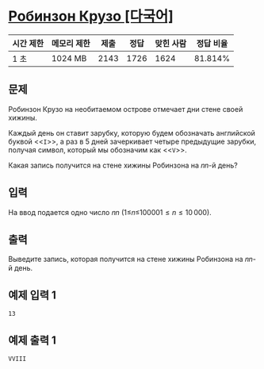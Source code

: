 

# [Робинзон Крузо [다국어]](https://www.acmicpc.net/problem/27219)

| 시간 제한 | 메모리 제한 | 제출 | 정답 | 맞힌 사람 | 정답 비율 |
| --- | --- | --- | --- | --- | --- |
| 1 초 | 1024 MB | 2143 | 1726 | 1624 | 81.814% |

## 문제

Робинзон Крузо на необитаемом острове отмечает дни стене своей хижины.

Каждый день он ставит зарубку, которую будем обозначать английской буквой <<`I`>>, а раз в 5 дней зачеркивает четыре предыдущие зарубки, получая символ, который мы обозначим как <<`V`>>.

Какая запись получится на стене хижины Робинзона на 𝑛$n$-й день?

## 입력

На ввод подается одно число 𝑛$n$ (1≤𝑛≤10000$1 \le n \le 10\,000$).

## 출력

Выведите запись, которая получится на стене хижины Робинзона на 𝑛$n$-й день.

## 예제 입력 1

```
13

```

## 예제 출력 1

```
VVIII
```
